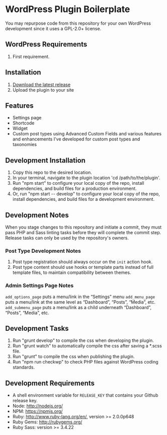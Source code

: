 # WordPress Plugin Boilerplate
You may repurpose code from this repository for your own WordPress development since it uses a GPL-2.0+ license.

## WordPress Requirements

1. First requirement.

## Installation

1. [Download the latest release](https://github.com/zachwatkins/wordpress-plugin/releases/latest)
2. Upload the plugin to your site

## Features

* Settings page
* Shortcode
* Widget
* Custom post types using Advanced Custom Fields and various features and enhancements I've developed for custom post types and taxonomies

## Development Installation

1. Copy this repo to the desired location.
2. In your terminal, navigate to the plugin location 'cd /path/to/the/plugin'.
3. Run "npm start" to configure your local copy of the repo, install dependencies, and build files for a production environment.
4. Or, run "npm start -- develop" to configure your local copy of the repo, install dependencies, and build files for a development environment.

## Development Notes

When you stage changes to this repository and initiate a commit, they must pass PHP and Sass linting tasks before they will complete the commit step. Release tasks can only be used by the repository's owners.

### Post Type Development Notes
1. Post type registration should always occur on the `init` action hook.
2. Post type content should use hooks or template parts instead of full template files, to maintain compatibility between themes.

### Admin Settings Page Notes
`add_options_page` puts a menu/link in the “Settings” menu
`add_menu_page` puts a menu/link at the same level as “Dashboard”, “Posts”, “Media”, etc.
`add_submenu_page` puts a menu/link as a child underneath “Dashboard”, “Posts”, “Media”, etc.

## Development Tasks

1. Run "grunt develop" to compile the css when developing the plugin.
2. Run "grunt watch" to automatically compile the css after saving a *.scss file.
3. Run "grunt" to compile the css when publishing the plugin.
4. Run "npm run checkwp" to check PHP files against WordPress coding standards.

## Development Requirements

* A shell environment variable for `RELEASE_KEY` that contains your Github release key.
* Node: http://nodejs.org/
* NPM: https://npmjs.org/
* Ruby: http://www.ruby-lang.org/en/, version >= 2.0.0p648
* Ruby Gems: http://rubygems.org/
* Ruby Sass: version >= 3.4.22

